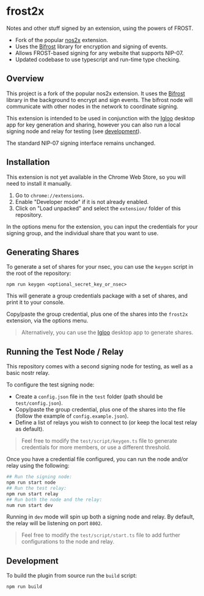 # frost2x

Notes and other stuff signed by an extension, using the powers of FROST.

* Fork of the popular [nos2x](https://github.com/fiatjaf/nos2x) extension.
* Uses the [Bifrost](https://github.com/frostr-org/bifrost) library for encryption and signing of events.
* Allows FROST-based signing for any website that supports NIP-07.
* Updated codebase to use typescript and run-time type checking.

## Overview

This project is a fork of the popular nos2x extension. It uses the [Bifrost](https://github.com/frostr-org/bifrost) library in the background to encrypt and sign events. The bifrost node will communicate with other nodes in the network to coordinate signing.

This extension is intended to be used in conjunction with the [Igloo](https://github.com/frostr-org/igloo) desktop app for key generation and sharing, however you can also run a local signing node and relay for testing (see [development](#development)).

The standard NIP-07 signing interface remains unchanged.

## Installation

This extension is not yet available in the Chrome Web Store, so you will need to install it manually.

1. Go to `chrome://extensions`.
2. Enable "Developer mode" if it is not already enabled.
3. Click on "Load unpacked" and select the `extension/` folder of this repository.

In the options menu for the extension, you can input the credentials for your signing group, and the individual share that you want to use.

## Generating Shares

To generate a set of shares for your nsec, you can use the `keygen` script in the root of the repository:

```
npm run keygen <optional_secret_key_or_nsec>
```

This will generate a group credentials package with a set of shares, and print it to your console.

Copy/paste the group credential, plus one of the shares into the `frost2x` extension, via the options menu.

> Alternatively, you can use the [Igloo](https://github.com/frostr-org/igloo) desktop app to generate shares.

## Running the Test Node / Relay

This repository comes with a second signing node for testing, as well as a basic nostr relay.

To configure the test signing node:

* Create a `config.json` file in the `test` folder (path should be `test/config.json`).
* Copy/paste the group credential, plus one of the shares into the file (follow the example of `config.example.json`).
* Define a list of relays you wish to connect to (or keep the local test relay as default).

> Feel free to modify the `test/script/keygen.ts` file to generate credentials for more members, or use a different threshold.

Once you have a credential file configured, you can run the node and/or relay using the following:

```bash
## Run the signing node:
npm run start node
## Run the test relay:
npm run start relay
## Run both the node and the relay:
num run start dev
```

Running in `dev` mode will spin up both a signing node and relay. By default, the relay will be listening on port `8002`.

> Feel free to modify the `test/script/start.ts` file to add further configurations to the node and relay.

## Development

To build the plugin from source run the `build` script:

```
npm run build
```
